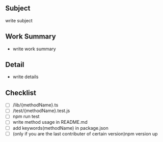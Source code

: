 ## Subject
write subject

## Work Summary
- write work summary

## Detail
- write details

## Checklist
- [ ] /lib/{methodName}.ts
- [ ] /test/{methodName}.test.js
- [ ] npm run test
- [ ] write method usage in README.md
- [ ] add keywords(methodName) in package.json
- [ ] (only if you are the last contributer of certain version)npm version up